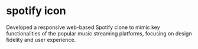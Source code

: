 # spotify icon
Developed a responsive web-based Spotify clone to mimic key functionalities of the popular music streaming platforms, focusing on design fidelity and user experience.